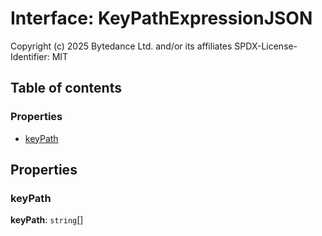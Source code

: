 # Interface: KeyPathExpressionJSON

Copyright (c) 2025 Bytedance Ltd. and/or its affiliates
SPDX-License-Identifier: MIT

## Table of contents

### Properties

* [keyPath](/en/auto-docs/free-layout-editor/interfaces/KeyPathExpressionJSON.md#keypath)

## Properties

### keyPath

**keyPath**: `string`\[]
